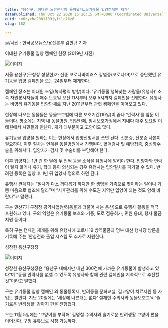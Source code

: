 ```yaml
---
title: "용산구, 이태원 노란천막이 돌아왔다…유기동물 입양캠페인 재개"
datePublished: Thu Oct 22 2020 15:26:15 GMT+0000 (Coordinated Universal Time)
cuid: cm6zyxhc2001109jyfilc7kz6
slug: 182

---
```



글/사진 : 한국공보뉴스/용산본부 김만규 기자

이태원 유기동물 입양 캠페인 현장 (2019년 사진)

![이미지](https://cdn.hashnode.com/res/hashnode/image/upload/v1739247286325/f40880fb-7a31-4916-a91a-cc9a6a7cbe7c.jpeg)

서울 용산구(구청장 성장현)가 신종 코로나바이러스 감염증(코로나19)으로 중단했던 유기동물 입양 캠페인을 오는 24일부터 재개한다.

캠페인 장소는 이태원 초입(녹사평역 방향)이다. ‘유기동물 행복찾는 사람들(유행사)’ 소속 자원봉사자들이 매주 토요일 오전 11시부터 오후 5시까지 캠페인을 진행한다. 유행사는 비영리 유기동물 입양단체로 지난 2011년부터 관련 캠페인을 이어오고 있다.

현장에 나오는 동물들은 동물보호법에 따른 보호기간(10일)이 끝나 ‘안락사’를 앞둔 이들이다. 평소에는 지역 내 동물병원, 입양카페, 임시보호가정에서 지내다 매주 토요일 이태원에서 시민들과 만난다. 개가 대부분이고 고양이도 많다.

유기동물 입양을 원하는 이는 현장에서 입양신청서를 쓰면 된다. 신분증, 신분증 사본이 필요하다. 이후 절차는 연계된 동물병원에서 진행된다. 혈액검사 및 예방접종, 중성화수술을 위해서다. 입양자가 검사 및 수술비를 부담해야 한다.

이후 입양자는 1년 간 한 달에 두 번씩 동물 소식을 유행사에 알려야 한다. 입양자와 연락이 닿지 않거나 유기, 학대 등이 의심되는 경우 유행사는 입양절차를 파기할 수 있다. 반려견 등록은 입양 후 1년 뒤 입양자 명의로 하면 된다.

유행사 관계자는 “절차가 다소 까다롭기 하지만 한 생명을 가족으로 맞이하는 일이니 기쁨 마음으로 협조해 달라”며 “사후관리를 위해 수도권 지역만 입양이 되는 것도 양해 바란다”고 말했다.

구는 민선7기 구청장 공약사업(반려동물과 더불어 사는 용산)으로 유행사 활동을 적극 후원하고 있다. 구의 역할은 유기동물 보호와 기증, 도로 점용허가, 민원 응대, 행사 물품 지원 등이다.

특히 구는 캠페인 재개를 위해 유행사에 코로나19 방역물품과 명부 대신 행사장 방문을 기록해 주는 ‘안심전화 출입 시스템’도 추가로 지원한다.

성장현 용산구청장

![이미지](https://cdn.hashnode.com/res/hashnode/image/upload/v1739247288064/01c302b6-f7ae-41f8-ac78-bf62c035f490.jpeg)

성장현 용산구청장은 “용산구 내에서만 매년 300건에 가까운 유기동물이 발생하고 있다”며 “동물 안락사를 없앨 수 있도록 유행사와 함께 관련 캠페인을 지속적으로 추진할 것”이라고 말했다.

구는 유기동물 입양 캠페인 외 동물등록제, 반려동물 문화교실, 길고양이 치료지원 등 사업도 벌인다. 지난 20일에는 ‘세상에 나쁜개는 없다’ 설채현 수의사와 동물보호교육 ‘슬기로운 반려생활’ 강아지 편을 진행했다.

오는 11월 5일에는 ‘고양이를 부탁해’ 김명철 수의사와 슬기로운 반려생활 고양이 편을 이어간다. 구청 유튜브로 시청 가능하다.